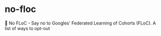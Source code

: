 # no-floc
🚫 No FLoC - Say no to Googles' Federated Learning of Cohorts (FLoC). A list of ways to opt-out

